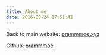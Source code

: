 ```yaml
---
title: About me
date: 2016-08-24 17:51:42
---
```


Back to main website: [prammmoe.xyz](https://prammmoe.xyz)

Github: [prammmoe](https://github.com/prammmoe)
